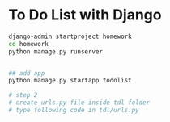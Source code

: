 # To Do List with Django


```bash
django-admin startproject homework
cd homework
python manage.py runserver


## add app
python manage.py startapp todolist

# step 2
# create urls.py file inside tdl folder
# type following code in tdl/urls.py

```